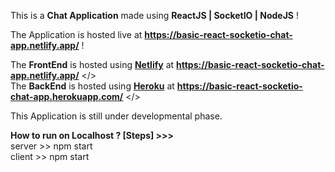 This is a <b>Chat Application</b> made using <b>ReactJS | SocketIO | NodeJS</b> ! 

The Application is hosted live at <b>https://basic-react-socketio-chat-app.netlify.app/</b> ! 

The <b>FrontEnd</b> is hosted using <a href="https://www.netlify.com/"><b>Netlify</b></a> at <b>https://basic-react-socketio-chat-app.netlify.app/</b> </> <br />
The <b>BackEnd</b> is hosted using <a href="https://www.heroku.com/"><b>Heroku</b></a> at <b>https://basic-react-socketio-chat-app.herokuapp.com/</b> </> 

This Application is still under developmental phase. 

<b>How to run on Localhost ? [Steps] >>></b><br />
server >> npm start <br/>
client >> npm start  

